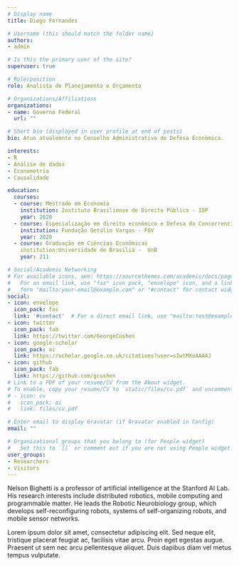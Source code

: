 ```yaml
---
# Display name
title: Diego Fernandes

# Username (this should match the folder name)
authors:
- admin

# Is this the primary user of the site?
superuser: true

# Role/position
role: Analista de Planejamento e Orçamento

# Organizations/Affiliations
organizations:
- name: Governo Federal
  url: ""

# Short bio (displayed in user profile at end of posts)
bio: Atuo atualemnte no Conselho Administrativo de Defesa Econômica.

interests:
- R
- Análise de dados 
- Econometria
- Causalidade

education:
  courses:
  - course: Mestrado em Economia
    institution: Instituto Brasiliense de Direito Público - IDP
    year: 2020
  - course: Especialização em direito econômico e Defesa da Concorrencia
    institution: Fundação Getúlio Vargas - FGV 
    year: 2020
  - course: Graduação em Ciências Econômicas
    institution:Universidade de Brasilia -  UnB
    year: 211

# Social/Academic Networking
# For available icons, see: https://sourcethemes.com/academic/docs/page-builder/#icons
#   For an email link, use "fas" icon pack, "envelope" icon, and a link in the
#   form "mailto:your-email@example.com" or "#contact" for contact widget.
social:
- icon: envelope
  icon_pack: fas
  link: '#contact'  # For a direct email link, use "mailto:test@example.org".
- icon: twitter
  icon_pack: fab
  link: https://twitter.com/GeorgeCushen
- icon: google-scholar
  icon_pack: ai
  link: https://scholar.google.co.uk/citations?user=sIwtMXoAAAAJ
- icon: github
  icon_pack: fab
  link: https://github.com/gcushen
# Link to a PDF of your resume/CV from the About widget.
# To enable, copy your resume/CV to `static/files/cv.pdf` and uncomment the lines below.
# - icon: cv
#   icon_pack: ai
#   link: files/cv.pdf

# Enter email to display Gravatar (if Gravatar enabled in Config)
email: ""

# Organizational groups that you belong to (for People widget)
#   Set this to `[]` or comment out if you are not using People widget.
user_groups:
- Researchers
- Visitors
---
```


Nelson Bighetti is a professor of artificial intelligence at the Stanford AI Lab. His research interests include distributed robotics, mobile computing and programmable matter. He leads the Robotic Neurobiology group, which develops self-reconfiguring robots, systems of self-organizing robots, and mobile sensor networks.

Lorem ipsum dolor sit amet, consectetur adipiscing elit. Sed neque elit, tristique placerat feugiat ac, facilisis vitae arcu. Proin eget egestas augue. Praesent ut sem nec arcu pellentesque aliquet. Duis dapibus diam vel metus tempus vulputate.
